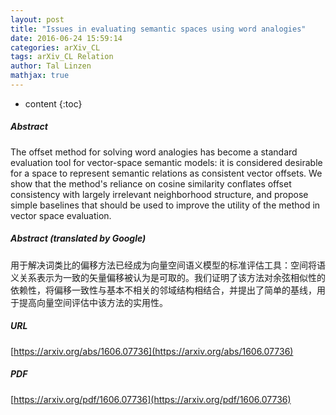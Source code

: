 ```yaml
---
layout: post
title: "Issues in evaluating semantic spaces using word analogies"
date: 2016-06-24 15:59:14
categories: arXiv_CL
tags: arXiv_CL Relation
author: Tal Linzen
mathjax: true
---
```


* content
{:toc}

##### Abstract
The offset method for solving word analogies has become a standard evaluation tool for vector-space semantic models: it is considered desirable for a space to represent semantic relations as consistent vector offsets. We show that the method's reliance on cosine similarity conflates offset consistency with largely irrelevant neighborhood structure, and propose simple baselines that should be used to improve the utility of the method in vector space evaluation.

##### Abstract (translated by Google)
用于解决词类比的偏移方法已经成为向量空间语义模型的标准评估工具：空间将语义关系表示为一致的矢量偏移被认为是可取的。我们证明了该方法对余弦相似性的依赖性，将偏移一致性与基本不相关的邻域结构相结合，并提出了简单的基线，用于提高向量空间评估中该方法的实用性。

##### URL
[https://arxiv.org/abs/1606.07736](https://arxiv.org/abs/1606.07736)

##### PDF
[https://arxiv.org/pdf/1606.07736](https://arxiv.org/pdf/1606.07736)

